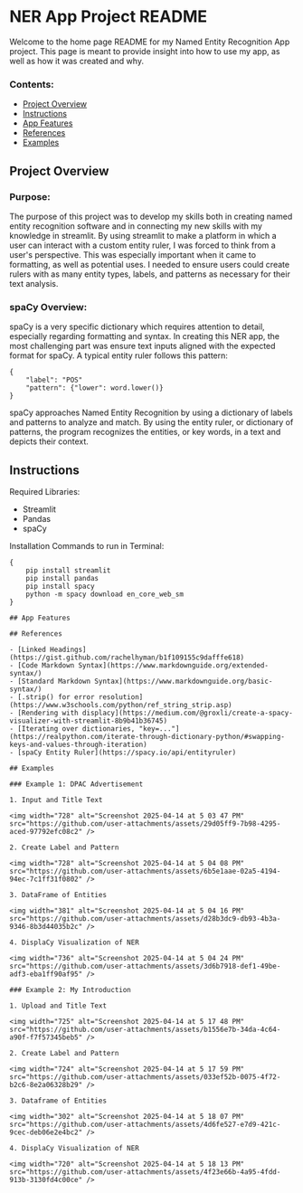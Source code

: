 # NER App Project README

Welcome to the home page README for my Named Entity Recognition App project. This page is meant to provide insight into how to use my app, as well as how it was created and why.

### Contents:

- [Project Overview](##project-overview)
- [Instructions](##instructions)
- [App Features](##app-features)
- [References](##references)
- [Examples](##examples) 

## Project Overview

### Purpose:

The purpose of this project was to develop my skills both in creating named entity recognition software and in connecting my new skills with my knowledge in streamlit. By using streamlit to make a platform in which a user can interact with a custom entity ruler, I was forced to think from a user's perspective. This was especially important when it came to formatting, as well as potential uses. I needed to ensure users could create rulers with as many entity types, labels, and patterns as necessary for their text analysis. 

### spaCy Overview:

spaCy is a very specific dictionary which requires attention to detail, especially regarding formatting and syntax. In creating this NER app, the most challenging part was ensure text inputs aligned with the expected format for spaCy. A typical entity ruler follows this pattern:

```
{
    "label": "POS"
    "pattern": {"lower": word.lower()}
}
```

spaCy approaches Named Entity Recognition by using a dictionary of labels and patterns to analyze and match. By using the entity ruler, or dictionary of patterns, the program recognizes the entities, or key words, in a text and depicts their context. 

## Instructions 

Required Libraries:
- Streamlit
- Pandas
- spaCy

Installation Commands to run in Terminal:
```
{
    pip install streamlit
    pip install pandas
    pip install spacy
    python -m spacy download en_core_web_sm
}

## App Features

## References

- [Linked Headings](https://gist.github.com/rachelhyman/b1f109155c9dafffe618)
- [Code Markdown Syntax](https://www.markdownguide.org/extended-syntax/)
- [Standard Markdown Syntax](https://www.markdownguide.org/basic-syntax/)
- [.strip() for error resolution](https://www.w3schools.com/python/ref_string_strip.asp)
- [Rendering with displacy](https://medium.com/@groxli/create-a-spacy-visualizer-with-streamlit-8b9b41b36745)
- [Iterating over dictionaries, "key=..."](https://realpython.com/iterate-through-dictionary-python/#swapping-keys-and-values-through-iteration)
- [spaCy Entity Ruler](https://spacy.io/api/entityruler)

## Examples

### Example 1: DPAC Advertisement

1. Input and Title Text

<img width="728" alt="Screenshot 2025-04-14 at 5 03 47 PM" src="https://github.com/user-attachments/assets/29d05ff9-7b98-4295-aced-97792efc08c2" />

2. Create Label and Pattern

<img width="728" alt="Screenshot 2025-04-14 at 5 04 08 PM" src="https://github.com/user-attachments/assets/6b5e1aae-02a5-4194-94ec-7c1ff31f0802" />

3. DataFrame of Entities

<img width="381" alt="Screenshot 2025-04-14 at 5 04 16 PM" src="https://github.com/user-attachments/assets/d28b3dc9-db93-4b3a-9346-8b3d44035b2c" />

4. DisplaCy Visualization of NER

<img width="736" alt="Screenshot 2025-04-14 at 5 04 24 PM" src="https://github.com/user-attachments/assets/3d6b7918-def1-49be-adf3-eba1ff90af95" />

### Example 2: My Introduction

1. Upload and Title Text

<img width="725" alt="Screenshot 2025-04-14 at 5 17 48 PM" src="https://github.com/user-attachments/assets/b1556e7b-34da-4c64-a90f-f7f57345beb5" />

2. Create Label and Pattern

<img width="724" alt="Screenshot 2025-04-14 at 5 17 59 PM" src="https://github.com/user-attachments/assets/033ef52b-0075-4f72-b2c6-8e2a06328b29" />

3. Dataframe of Entities

<img width="302" alt="Screenshot 2025-04-14 at 5 18 07 PM" src="https://github.com/user-attachments/assets/4d6fe527-e7d9-421c-9cec-deb06e2e4bc2" />

4. DisplaCy Visualization of NER

<img width="720" alt="Screenshot 2025-04-14 at 5 18 13 PM" src="https://github.com/user-attachments/assets/4f23e66b-4a95-4fdd-913b-3130fd4c00ce" />
